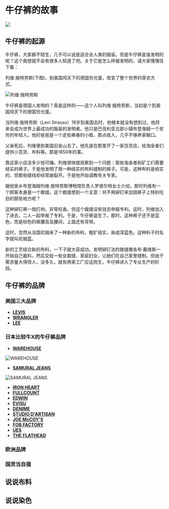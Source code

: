 # 牛仔裤的故事

![](http://www.fotopu.com/img/1/318852-3.jpg)

## 牛仔裤的起源

牛仔裤，大家都不陌生，几乎可以说是适合全人类的服装。但是牛仔裤是谁发明的呢？这个我想就不会有很多人知道了吧。关于它是怎么样被发明的，请大家慢慢往下看： 

列维·施特劳斯(下图)，到美国闯天下的德国穷光蛋，改变了整个世界的穿衣方式。 

![列维·施特劳斯](http://photocdn.sohu.com/20130520/Img376507197.jpg)

牛仔裤是德国人发明的？真是这样的——这个人叫列维·施特劳斯，当初是个到美国闯天下的德国穷光蛋。 

当列维·施特劳斯（Levi Strauss）18岁到美国去时，他根本就没有想到过，他将来会成为世界上最成功的服装的发明者。他只是巴伐利亚北部小镇布登海姆一个贫穷的年轻人。他的爸爸是一个走街串巷的小贩，那点收入，几乎不够养家糊口。 

父亲死后，列维便到美国旧金山去了。他先是在那里开了一家百货店，给淘金者们提供小百货、布料等。那是1850年的事。 

靠这家小店没多少钱可赚。列维很快就观察到一个问题：那些淘金者和矿工们需要结实的裤子。于是他发明了用一种结实的布料缝制的裤子。可是，这种布料是结实的，但那些缝线却经常崩裂开。于是他开始请教有关专家。
 
据他家乡布登海姆列维·施特劳斯博物馆负责人罗坡尔特女士介绍，那时列维有一个顾客本身是一个裁缝。这个裁缝想到一个主意：何不用铆钉来加固裤子上特别吃劲的那些地方呢？ 

这种铆钉裤一炮打响，非常吃香。但这个裁缝没有钱去申报专利。这时，列维加入了进去，二人一起申报了专利。于是，牛仔裤诞生了。那时，这种裤子还不是蓝色，而是棕色的裤腰高及腰间，上面还有背带。 

这时，忽然从法国尼姆来了一种新的布料，粗犷结实，染成深蓝色。这种料子的名字就叫尼姆蓝。 

新的工艺结合新的布料，一下子就大获成功。发明铆钉法的裁缝雅各布·戴维斯一开始自己裁料，然后交给一些女裁缝、家庭妇女，让她们在自己家里缝制。但由于需求量大得惊人，没多久，就有两家工厂应运而生，牛仔裤进入了专业生产的阶段。 



## 牛仔裤的品牌



### 美国三大品牌

* [**LEVIS**](http://www.levi.com)
* [**WRANGLER**](http://www.samurai-j.com)
* [**LEE**](http://www.ironheart.jp)

### 日本比较牛X的牛仔裤品牌

* [**WAREHOUSE**](http://www.ware-house.co.jp)

![WAREHOUSE](http://image.rakuten.co.jp/eight-g/cabinet/01034285/img59422350.gif)



* [**SAMURAL JEANS**](http://www.samurai-j.com)

![SAMURAL JEANS](http://image.rakuten.co.jp/earthmarket/cabinet/00326680/2013/s0110xj11-15th-dtl.jpg)


* [**IRON HEART**](http://www.ironheart.jp)
* [**FULLCOUNT**](http://www.fullcount.co.jp)
* [**EDWIN**]()
* [**EVISU**]()
* [**DENIME**]()
* [**STUDIO D'ARTISAN**]()
* [**JOE McCOY'S**]()
* [**FOB FACTORY**]()
* [**UES**]()
* [**THE FLATHEAD**]()





### 欧洲品牌

### 国货当自强

## 说说布料

## 说说染色

